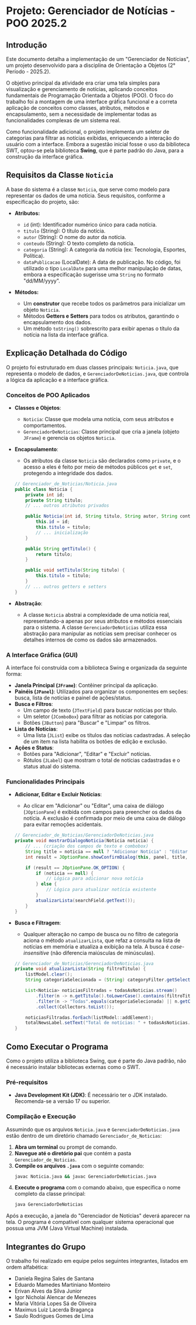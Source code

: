 # Projeto: Gerenciador de Notícias - POO 2025.2

## Introdução

Este documento detalha a implementação de um "Gerenciador de Notícias", um projeto desenvolvido para a disciplina de Orientação a Objetos (2° Período - 2025.2).

O objetivo principal da atividade era criar uma tela simples para visualização e gerenciamento de notícias, aplicando conceitos fundamentais de Programação Orientada a Objetos (POO). O foco do trabalho foi a montagem de uma interface gráfica funcional e a correta aplicação de conceitos como classes, atributos, métodos e encapsulamento, sem a necessidade de implementar todas as funcionalidades complexas de um sistema real.

Como funcionalidade adicional, o projeto implementa um seletor de categorias para filtrar as notícias exibidas, enriquecendo a interação do usuário com a interface. Embora a sugestão inicial fosse o uso da biblioteca SWT, optou-se pela biblioteca **Swing**, que é parte padrão do Java, para a construção da interface gráfica.

## Requisitos da Classe `Noticia`

A base do sistema é a classe `Noticia`, que serve como modelo para representar os dados de uma notícia. Seus requisitos, conforme a especificação do projeto, são:

  * **Atributos:**

      * `id` (int): Identificador numérico único para cada notícia.
      * `titulo` (String): O título da notícia.
      * `autor` (String): O nome do autor da notícia.
      * `conteudo` (String): O texto completo da notícia.
      * `categoria` (String): A categoria da notícia (ex: Tecnologia, Esportes, Política).
      * `dataPublicacao` (LocalDate): A data de publicação. No código, foi utilizado o tipo `LocalDate` para uma melhor manipulação de datas, embora a especificação sugerisse uma `String` no formato "dd/MM/yyyy".

  * **Métodos:**

      * Um **construtor** que recebe todos os parâmetros para inicializar um objeto `Noticia`.
      * Métodos **Getters e Setters** para todos os atributos, garantindo o encapsulamento dos dados.
      * Um método `toString()` sobrescrito para exibir apenas o título da notícia na lista da interface gráfica.

## Explicação Detalhada do Código

O projeto foi estruturado em duas classes principais: `Noticia.java`, que representa o modelo de dados, e `GerenciadorDeNoticias.java`, que controla a lógica da aplicação e a interface gráfica.

### Conceitos de POO Aplicados

  * **Classes e Objetos**:

      * `Noticia`: Classe que modela uma notícia, com seus atributos e comportamentos.
      * `GerenciadorDeNoticias`: Classe principal que cria a janela (objeto `JFrame`) e gerencia os objetos `Noticia`.

  * **Encapsulamento**:

      * Os atributos da classe `Noticia` são declarados como `private`, e o acesso a eles é feito por meio de métodos públicos `get` e `set`, protegendo a integridade dos dados.

    <!-- end list -->

    ```java
    // Gerenciador_de_Noticias/Noticia.java
    public class Noticia {
        private int id;
        private String titulo;
        // ... outros atributos privados

        public Noticia(int id, String titulo, String autor, String conteudo, String categoria, LocalDate dataPublicacao) {
            this.id = id;
            this.titulo = titulo;
            // ... inicialização
        }

        public String getTitulo() {
            return titulo;
        }

        public void setTitulo(String titulo) {
            this.titulo = titulo;
        }
        // ... outros getters e setters
    }
    ```

  * **Abstração**:

      * A classe `Noticia` abstrai a complexidade de uma notícia real, representando-a apenas por seus atributos e métodos essenciais para o sistema. A classe `GerenciadorDeNoticias` utiliza essa abstração para manipular as notícias sem precisar conhecer os detalhes internos de como os dados são armazenados.

### A Interface Gráfica (GUI)

A interface foi construída com a biblioteca Swing e organizada da seguinte forma:

  * **Janela Principal (`JFrame`)**: Contêiner principal da aplicação.
  * **Painéis (`JPanel`)**: Utilizados para organizar os componentes em seções: busca, lista de notícias e painel de ações/status.
  * **Busca e Filtros**:
      * Um campo de texto (`JTextField`) para buscar notícias por título.
      * Um seletor (`JComboBox`) para filtrar as notícias por categoria.
      * Botões (`JButton`) para "Buscar" e "Limpar" os filtros.
  * **Lista de Notícias**:
      * Uma lista (`JList`) exibe os títulos das notícias cadastradas. A seleção de um item na lista habilita os botões de edição e exclusão.
  * **Ações e Status**:
      * Botões para "Adicionar", "Editar" e "Excluir" notícias.
      * Rótulos (`JLabel`) que mostram o total de notícias cadastradas e o status atual do sistema.

### Funcionalidades Principais

  * **Adicionar, Editar e Excluir Notícias**:

      * Ao clicar em "Adicionar" ou "Editar", uma caixa de diálogo (`JOptionPane`) é exibida com campos para preencher os dados da notícia. A exclusão é confirmada por meio de uma caixa de diálogo para evitar remoções acidentais.

    <!-- end list -->

    ```java
    // Gerenciador_de_Noticias/GerenciadorDeNoticias.java
    private void mostrarDialogoNoticia(Noticia noticia) {
        // ... (criação dos campos de texto e combobox)
        String title = noticia == null ? "Adicionar Notícia" : "Editar Notícia";
        int result = JOptionPane.showConfirmDialog(this, panel, title, JOptionPane.OK_CANCEL_OPTION, JOptionPane.PLAIN_MESSAGE);

        if (result == JOptionPane.OK_OPTION) {
            if (noticia == null) {
                // Lógica para adicionar nova notícia
            } else {
                // Lógica para atualizar notícia existente
            }
            atualizarLista(searchField.getText());
        }
    }
    ```

  * **Busca e Filtragem**:

      * Qualquer alteração no campo de busca ou no filtro de categoria aciona o método `atualizarLista`, que refaz a consulta na lista de notícias em memória e atualiza a exibição na tela. A busca é *case-insensitive* (não diferencia maiúsculas de minúsculas).

    <!-- end list -->

    ```java
    // Gerenciador_de_Noticias/GerenciadorDeNoticias.java
    private void atualizarLista(String filtroTitulo) {
        listModel.clear();
        String categoriaSelecionada = (String) categoryFilter.getSelectedItem();

        List<Noticia> noticiasFiltradas = todasAsNoticias.stream()
            .filter(n -> n.getTitulo().toLowerCase().contains(filtroTitulo.toLowerCase()))
            .filter(n -> "Todas".equals(categoriaSelecionada) || n.getCategoria().equals(categoriaSelecionada))
            .collect(Collectors.toList());

        noticiasFiltradas.forEach(listModel::addElement);
        totalNewsLabel.setText("Total de notícias: " + todasAsNoticias.size());
    }
    ```

## Como Executar o Programa

Como o projeto utiliza a biblioteca Swing, que é parte do Java padrão, não é necessário instalar bibliotecas externas como o SWT.

### Pré-requisitos

  * **Java Development Kit (JDK)**: É necessário ter o JDK instalado. Recomenda-se a versão 17 ou superior.

### Compilação e Execução

Assumindo que os arquivos `Noticia.java` e `GerenciadorDeNoticias.java` estão dentro de um diretório chamado `Gerenciador_de_Noticias`:

1.  **Abra um terminal** ou prompt de comando.
2.  **Navegue até o diretório pai** que contém a pasta `Gerenciador_de_Noticias`.
3.  **Compile os arquivos `.java`** com o seguinte comando:
    ```bash
    javac Noticia.java && javac GerenciadorDeNoticias.java
    ```
4.  **Execute o programa** com o comando abaixo, que especifica o nome completo da classe principal:
    ```bash
    java GerenciadorDeNoticias
    ```

Após a execução, a janela do "Gerenciador de Notícias" deverá aparecer na tela. O programa é compatível com qualquer sistema operacional que possua uma JVM (Java Virtual Machine) instalada.

## Integrantes do Grupo

O trabalho foi realizado em equipe pelos seguintes integrantes, listados em ordem alfabética:

  * Daniela Regina Sales de Santana
  * Eduardo Mamedes Martiniano Monteiro
  * Erivan Alves da Silva Junior
  * Igor Nicholai Alencar de Menezes
  * Maria Vitória Lopes Sá de Oliveira
  * Maximus Luiz Lacerda Bragança
  * Saulo Rodrigues Gomes de Lima
